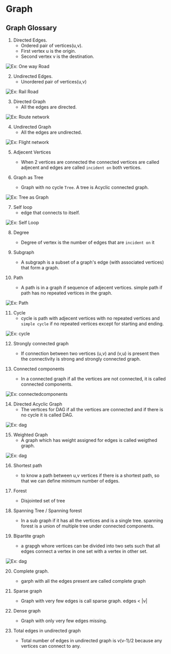 # Graph
## Graph Glossary
1. Directed Edges.
    - Ordered pair of vertices(u,v).
    - First vertex u is the origin.
    - Second vertex v is the destination.

![Ex: One way Road](https://github.com/ca-franco/algo/blob/main/assets/images/directededge.png)

2. Undirected Edges.
    - Unordered pair of vertices(u,v)
   
![Ex: Rail Road](https://github.com/ca-franco/algo/blob/main/assets/images/undirectededge.png)

3. Directed Graph
    - All the edges are directed.

![Ex: Route network](https://github.com/ca-franco/algo/blob/main/assets/images/directedgraph.png)

4. Undirected Graph
    - All the edges are undirected.

![Ex: Flight network](https://github.com/ca-franco/algo/blob/main/assets/images/undirectedgraph.png)
 
5. Adjecent Vertices
    - When 2 vertices are connected the connected vertices are called adjecent and edges are called 
      `incident on` both vertices.

6. Graph as Tree
    - Graph with no cycle `Tree`. A tree is Acyclic connected graph.

![Ex: Tree as Graph](https://github.com/ca-franco/algo/blob/main/assets/images/treegraph.png)

7. Self loop
    - edge that connects to itself.


![Ex: Self Loop](https://github.com/ca-franco/algo/blob/main/assets/images/selfloop.png)
 
8. Degree
    - Degree of vertex is the number of edges that are `incident on` it

9. Subgraph
    - A subgraph is a subset of a graph's edge (with associated vertices) that form a graph.

10. Path
    - A path is in a graph if sequence of adjecent vertices. simple path if path has no
    repeated vertices in the graph.

![Ex: Path](https://github.com/ca-franco/algo/blob/main/assets/images/path.png)

11. Cycle
    - cycle is path with adjecent vertices with no repeated vertices and `simple cycle` if
    no repeated vertices except for starting and ending.

![Ex: cycle](https://github.com/ca-franco/algo/blob/main/assets/images/cycle.png)

12. Strongly connected graph
    - If connection between two vertices (u,v) and (v,u) is present then 
    the connectivity is strong and strongly connected graph.

13. Connected components
    - In a connected graph if all the vertices are not connected, it is called connected components.

![Ex: connectedcomponents](https://github.com/ca-franco/algo/blob/main/assets/images/connectedcomponents.png)

14. Directed Acyclic Graph
    - The vertices for DAG if all the vertices are connected and if there is no cycle it is called DAG.

![Ex: dag](https://github.com/ca-franco/algo/blob/main/assets/images/dag.png)

15. Weighted Graph
    - A graph which has weight assigned for edges is called weigthed graph.

![Ex: dag](https://github.com/ca-franco/algo/blob/main/assets/images/weightedgraph.png)

16. Shortest path
    - to know a path between u,v vertices if there is a shortest path, so that we 
    can define minimum number of edges.

17. Forest
    - Disjointed set of tree

18. Spanning Tree / Spanning forest
    - In a sub graph if it has all the vertices and is a single tree. spanning forest is a union of 
    multiple tree under connected components.

19. Bipartite graph
    - a grapgh whore vertices can be divided into two sets such that all edges connect a vertex in one set with a vertex in other set.

![Ex: dag](https://github.com/ca-franco/algo/blob/main/assets/images/bipartitegraph.png)

20. Complete graph.
    - garph with all the edges present are called complete graph

21. Sparse graph
    - Graph with very few edges is call sparse graph. edges < |v|

22. Dense graph
    - Graph with only very few edges missing.

23. Total edges in undirected graph
    - Total number of edges in undirected graph is v(v-1)/2 because any vertices can connect to any.
    
